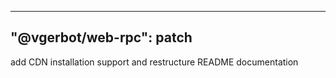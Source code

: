  ---
"@vgerbot/web-rpc": patch
---

add CDN installation support and restructure README documentation
